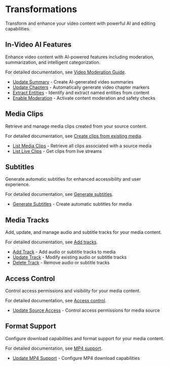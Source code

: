 # Transformations

Transform and enhance your video content with powerful AI and editing capabilities.

## In-Video AI Features

Enhance video content with AI-powered features including moderation, summarization, and intelligent categorization.

For detailed documentation, see [Video Moderation Guide](https://docs.fastpix.io/docs/using-nsfw-and-profanity-filter-for-video-moderation).

- [Update Summary](mediaai/README.md#updatesummary) - Create AI-generated video summaries
- [Update Chapters](mediaai/README.md#updatechapters) - Automatically generate video chapter markers
- [Extract Entities](invideoaifeatures/README.md#generatenamedentities) - Identify and extract named entities from content
- [Enable Moderation](invideoaifeatures/README.md#enablemoderation) - Activate content moderation and safety checks

## Media Clips

Retrieve and manage media clips created from your source content.

For detailed documentation, see [Create clips from existing media](https://docs.fastpix.io/docs/create-clips-from-existing-media).

- [List Media Clips](mediaclips/README.md#listmediaclips) - Retrieve all clips associated with a source media
- [List Live Clips](mediaclips/README.md#listliveclips) - Get clips from live streams

## Subtitles

Generate automatic subtitles for enhanced accessibility and user experience.

For detailed documentation, see [Generate subtitles](https://docs.fastpix.io/docs/generate-subtitles).

- [Generate Subtitles](../managevideos/README.md#generatesubtitles) - Create automatic subtitles for media

## Media Tracks

Add, update, and manage audio and subtitle tracks for your media content.

For detailed documentation, see [Add tracks](https://docs.fastpix.io/docs/add-tracks).

- [Add Track](mediatracks/README.md#addtrack) - Add audio or subtitle tracks to media
- [Update Track](../managevideos/README.md#updatetrack) - Modify existing audio or subtitle tracks
- [Delete Track](../managevideos/README.md#deletetrack) - Remove audio or subtitle tracks

## Access Control

Control access permissions and visibility for your media content.

For detailed documentation, see [Access control](https://docs.fastpix.io/docs/access-control).

- [Update Source Access](../managevideos/README.md#updatesourceaccess) - Control access permissions for media source

## Format Support

Configure download capabilities and format support for your media content.

For detailed documentation, see [MP4 support](https://docs.fastpix.io/docs/mp4-support).

- [Update MP4 Support](../managevideos/README.md#updatemp4support) - Configure MP4 download capabilities
